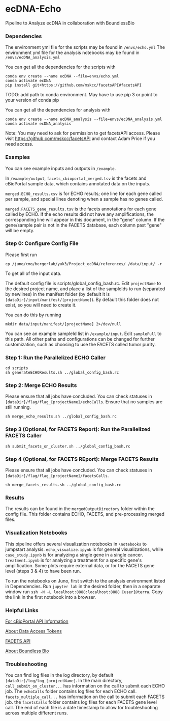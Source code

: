 # ecDNA-Echo
Pipeline to Analyze ecDNA in collaboration with BoundlessBio

### Dependencies

The environment yml file for the scripts may be found in ```/envs/echo.yml```
The environment yml file for the analysis notebooks may be found in ```/envs/ecDNA_analysis.yml```

You can get all the dependencies for the scripts with 

```
conda env create --name ecDNA --file=envs/echo.yml
conda activate ecDNA
pip install git+https://github.com/mskcc/facetsAPI#facetsAPI
```
TODO: add path to conda environment. May have to use pip 3 or point to your version of conda pip

You can get all the dependencies for analysis with 

```
conda env create --name ecDNA_analysis --file=envs/ecDNA_analysis.yml
conda activate ecDNA_analysis
```

Note: You may need to ask for permission to get facetsAPI access. Please visit https://github.com/mskcc/facetsAPI and contact Adam Price if you need access.

### Examples

You can see example inputs and outputs in ```/example```.

In ```/example/output```, ```facets_cbioportal_merged.tsv``` is the facets and cBioPortal sample data, which contains annotated data on the inputs.

```merged.ECHO_results.csv``` is for ECHO results; one line for each gene called per sample, and special lines denoting when a sample has no genes called. 

```merged.FACETS_gene_results.tsv``` is the facets annotations for each gene called by ECHO. If the echo results did not have any amplifications, the corresponding line will appear in this document, in the "gene" column. If the gene/sample pair is not in the FACETS database, each column past "gene" will be empty.

### Step 0: Configure Config File

Please first run 

```
cp /juno/cmo/bergerlab/yuk3/Project_ecDNA/references/ /data/input/ -r
```

To get all of the input data.

The default config file is scripts/global_config_bash.rc.
Edit ```projectName``` to the desired project name, and place a list of the sampleIds to run (separated by newlines) in the manifest folder (by default it is ```[dataDir]/input/manifest/[projectName]```). By default this folder does not exist, so you will need to create it. 

You can do this by running

```
mkdir data/input/manifest/[projectName] 2>/dev/null
```

You can see an example sampleId list in ```/example/input```. Edit ```sampleFull``` to this path. All other paths and configurations can be changed for further customization, such as choosing to use the FACETS called tumor purity.

### Step 1: Run the Parallelized ECHO Caller

```
cd scripts
sh generateECHOResults.sh ../global_config_bash.rc
```

### Step 2: Merge ECHO Results

Please ensure that all jobs have concluded. You can check statuses in ```[dataDir]/flag/flag_[projectName]/echoCalls```. Ensure that no samples are still running.

```
sh merge_echo_results.sh ../global_config_bash.rc
```

### Step 3 (Optional, for FACETS Report): Run the Parallelized FACETS Caller

```
sh submit_facets_on_cluster.sh ../global_config_bash.rc
```

### Step 4 (Optional, for FACETS REport): Merge FACETS Results

Please ensure that all jobs have concluded. You can check statuses in ```[dataDir]/flag/flag_[projectName]/facetsCalls```.

```
sh merge_facets_results.sh ../global_config_bash.rc
```

### Results

The results can be found in the ```mergedOutputDirectory``` folder within the config file. This folder contains ECHO, FACETS, and pre-processing merged files.

### Visualization Notebooks

This pipeline offers several visualization notebooks in ```\notebooks``` to jumpstart analysis. ```echo_visualize.ipynb``` is for general visualizations, while ```case_study.ipynb``` is for analyzing a single gene in a single cancer. ```treatment.ipynb``` is for analyzing a treatment for a specific gene's amplification. Some plots require external data, or for the FACETS gene level (steps 3 & 4) to have been run.

To run the notebooks on Juno, first switch to the analysis environment listed in Dependencies. Run ```jupyter lab``` in the desired folder, then in a separate window run ```ssh -N -L localhost:8888:localhost:8888 [user]@terra```. Copy the link in the first notebook into a browser.

### Helpful Links

[For cBioPortal API Information](https://docs.cbioportal.org/web-api-and-clients/)

[About Data Access Tokens](https://docs.cbioportal.org/deployment/authorization-and-authentication/authenticating-users-via-tokens/)

[FACETS API](https://github.com/mskcc/facetsAPI)

[About Boundless Bio](https://boundlessbio.com/what-we-do/)

### Troubleshooting

You can find log files in the log directory, by default ```[dataDir]/log/log_[projectName]```. In the main directory, ```call_submit_on_cluster...``` has information on the call to submit each ECHO job. The ```echoCalls``` folder contains log files for each ECHO call. ```facets_multiple_call...``` has information on the call to submit each FACETS job. the ```facetsCalls``` folder contains log files for each FACETS gene level call. The end of each file is a date timestamp to allow for troubleshooting across multiple different runs. 